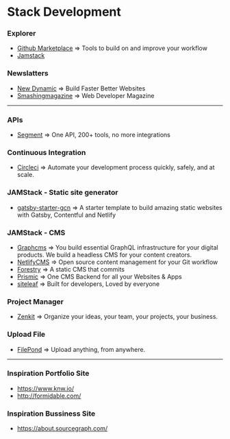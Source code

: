 # Stack Development

### Explorer

- [Github Marketplace](https://github.com/marketplace) => Tools to build on and improve your workflow
- [Jamstack](https://www.netlify.com/tags/jamstack/)

### Newslatters

- [New Dynamic](https://www.thenewdynamic.org/) => Build Faster Better Websites
- [Smashingmagazine](https://www.smashingmagazine.com/) => Web Developer Magazine

---

### APIs

- [Segment](https://segment.com/) => One API, 200+ tools, no more integrations

### Continuous Integration

- [Circleci](https://circleci.com/) => Automate your development process quickly, safely, and at scale.

### JAMStack - Static site generator

- [gatsby-starter-gcn](https://github.com/ryanwiemer/gatsby-starter-gcn) => A starter template to build amazing static websites with Gatsby, Contentful and Netlify 

### JAMStack - CMS

- [Graphcms](https://graphcms.com/) => You build essential GraphQL infrastructure for your digital products. We build a headless CMS for your content creators.
- [NetlifyCMS](https://www.netlifycms.org/) => Open source content management for your Git workflow
- [Forestry](https://forestry.io/ ) => A static CMS that commits
- [Prismic](https://prismic.io/) => One CMS Backend for all your Websites & Apps
- [siteleaf](https://www.siteleaf.com/) => Built for developers, Loved by everyone

### Project Manager

- [Zenkit](https://zenkit.com/) => Organize your ideas, your team, your projects, your business.

### Upload File

- [FilePond](https://pqina.nl/filepond/) => Upload anything, from anywhere.

---

### Inspiration Portfolio Site

- https://www.knw.io/ 
- http://formidable.com/

### Inspiration Bussiness Site

- https://about.sourcegraph.com/


